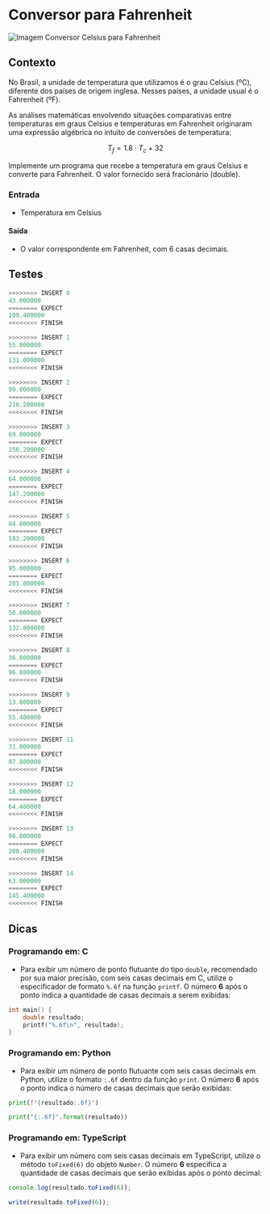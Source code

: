 # Conversor para Fahrenheit

![Imagem Conversor Celsius para Fahrenheit](cover.jpg)

## Contexto

No Brasil, a unidade de temperatura que utilizamos é o grau Celsius (ºC),
diferente dos países de origem inglesa. Nesses países, a unidade usual é o
Fahrenheit (ºF).

As análises matemáticas envolvendo situações comparativas entre temperaturas em
graus Celsius e temperaturas em Fahrenheit originaram uma expressão algébrica no
intuito de conversões de temperatura:

$$T_f = 1.8 \cdot T_c + 32$$

Implemente um programa que recebe a temperatura em graus Celsius e converte para
Fahrenheit. O valor fornecido será fracionário (double).

### Entrada

- Temperatura em Celsius  

#### Saída

- O valor correspondente em Fahrenheit, com 6 casas decimais.

## Testes

```py
>>>>>>>> INSERT 0
43.000000
======== EXPECT
109.400000
<<<<<<<< FINISH
```

```py
>>>>>>>> INSERT 1
55.000000
======== EXPECT
131.000000
<<<<<<<< FINISH
```

```py
>>>>>>>> INSERT 2
99.000000
======== EXPECT
210.200000
<<<<<<<< FINISH
```

```py
>>>>>>>> INSERT 3
69.000000
======== EXPECT
156.200000
<<<<<<<< FINISH
```

```py
>>>>>>>> INSERT 4
64.000000
======== EXPECT
147.200000
<<<<<<<< FINISH
```

```py
>>>>>>>> INSERT 5
84.000000
======== EXPECT
183.200000
<<<<<<<< FINISH
```

```py
>>>>>>>> INSERT 6
95.000000
======== EXPECT
203.000000
<<<<<<<< FINISH
```

```py
>>>>>>>> INSERT 7
56.000000
======== EXPECT
132.800000
<<<<<<<< FINISH
```

```py
>>>>>>>> INSERT 8
36.000000
======== EXPECT
96.800000
<<<<<<<< FINISH
```

```py
>>>>>>>> INSERT 9
13.000000
======== EXPECT
55.400000
<<<<<<<< FINISH
```

```py
>>>>>>>> INSERT 11
31.000000
======== EXPECT
87.800000
<<<<<<<< FINISH
```

```py
>>>>>>>> INSERT 12
18.000000
======== EXPECT
64.400000
<<<<<<<< FINISH
```

```py
>>>>>>>> INSERT 13
98.000000
======== EXPECT
208.400000
<<<<<<<< FINISH
```

```py
>>>>>>>> INSERT 14
63.000000
======== EXPECT
145.400000
<<<<<<<< FINISH
```

## Dicas

### Programando em: C

- Para exibir um número de ponto flutuante do tipo `double`, recomendado por sua maior precisão, com seis casas decimais em C, utilize o especificador de formato `%.6f` na função `printf`. O número **6** após o ponto indica a quantidade de casas decimais a serem exibidas:

```c
int main() {
    double resultado;
    printf("%.6f\n", resultado);
}
```

### Programando em: Python

- Para exibir um número de ponto flutuante com seis casas decimais em Python, utilize o formato `:.6f` dentro da função `print`. O número **6** após o ponto indica o número de casas decimais que serão exibidas:

``` python
print(f"{resultado:.6f}")
```

```py
print("{:.6f}".format(resultado))
```

### Programando em: TypeScript

- Para exibir um número com seis casas decimais em TypeScript, utilize o método `toFixed(6)` do objeto `Number`. O número **6** especifica a quantidade de casas decimais que serão exibidas após o ponto decimal:

```ts
console.log(resultado.toFixed(6)); 
```

```ts
write(resultado.toFixed(6));
```
